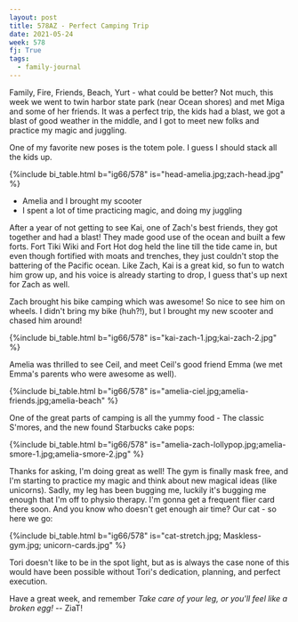 ```yaml
---
layout: post
title: 578AZ - Perfect Camping Trip
date: 2021-05-24
week: 578
fj: True
tags:
  - family-journal
---
```


Family, Fire, Friends, Beach, Yurt - what could be better? Not much, this week we went to twin harbor state park (near Ocean shores) and met Miga and some of her friends. It was a perfect trip, the kids had a blast, we got a blast of good weather in the middle, and I got to meet new folks and practice my magic and juggling.

One of my favorite new poses is the totem pole. I guess I should stack all the kids up.

{%include bi_table.html b="ig66/578"
is="head-amelia.jpg;zach-head.jpg"
%}

- Amelia and I brought my scooter
- I spent a lot of time practicing magic, and doing my juggling

After a year of not getting to see Kai, one of Zach's best friends, they got together and had a blast! They made good use of the ocean and built a few forts. Fort Tiki Wiki and Fort Hot dog held the line till the tide came in, but even though fortified with moats and trenches, they just couldn't stop the battering of the Pacific ocean. Like Zach, Kai is a great kid, so fun to watch him grow up, and his voice is already starting to drop, I guess that's up next for Zach as well.

Zach brought his bike camping which was awesome! So nice to see him on wheels. I didn't bring my bike (huh?!), but I brought my new scooter and chased him around!

{%include bi_table.html b="ig66/578" is="kai-zach-1.jpg;kai-zach-2.jpg" %}

Amelia was thrilled to see Ceil, and meet Ceil's good friend Emma (we met Emma's parents who were awesome as well).

{%include bi_table.html b="ig66/578" is="amelia-ciel.jpg;amelia-friends.jpg;amelia-beach" %}

One of the great parts of camping is all the yummy food - The classic S'mores, and the new found Starbucks cake pops:

{%include bi_table.html b="ig66/578" is="amelia-zach-lollypop.jpg;amelia-smore-1.jpg;amelia-smore-2.jpg" %}

Thanks for asking, I'm doing great as well! The gym is finally mask free, and I'm starting to practice my magic and think about new magical ideas (like unicorns). Sadly, my leg has been bugging me, luckily it's bugging me enough that I'm off to physio therapy. I'm gonna get a frequent flier card there soon. And you know who doesn't get enough air time? Our cat - so here we go:

{%include bi_table.html b="ig66/578"
is="cat-stretch.jpg; Maskless-gym.jpg; unicorn-cards.jpg"
%}

Tori doesn't like to be in the spot light, but as is always the case none of this would have been possible without Tori's dedication, planning, and perfect execution.

Have a great week, and remember _Take care of your leg, or you'll feel like a broken egg!_ -- ZiaT!
